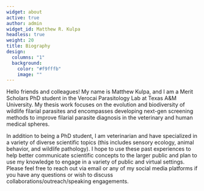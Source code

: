 ```yaml
---
widget: about
active: true
author: admin
widget_id: Matthew R. Kulpa
headless: true
weight: 20
title: Biography
design:
  columns: "1"
  background:
    color: "#f9fffb"
    image: ""
---
```

<!--StartFragment-->

Hello friends and colleagues! My name is Matthew Kulpa, and I am a Merit Scholars PhD student in the Verocai Parasitology Lab at Texas A&M University. My thesis work focuses on the evolution and biodiversity of wildlife filarial parasites and encompasses developing next-gen screening methods to improve filarial parasite diagnosis in the veterinary and human medical spheres.



In addition to being a PhD student, I am veterinarian and have specialized in a variety of diverse scientific topics (this includes sensory ecology, animal behavior, and wildlife pathology). I hope to use these past experiences to help better communicate scientific concepts to the larger public and plan to use my knowledge to engage in a variety of public and virtual settings.  Please feel free to reach out via email or any of my social media platforms if you have any questions or wish to discuss collaborations/outreach/speaking engagements. 

<!--EndFragment-->